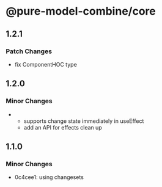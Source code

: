 # @pure-model-combine/core

## 1.2.1

### Patch Changes

- fix ComponentHOC type

## 1.2.0

### Minor Changes

- - supports change state immediately in useEffect
  - add an API for effects clean up

## 1.1.0

### Minor Changes

- 0c4cee1: using changesets
